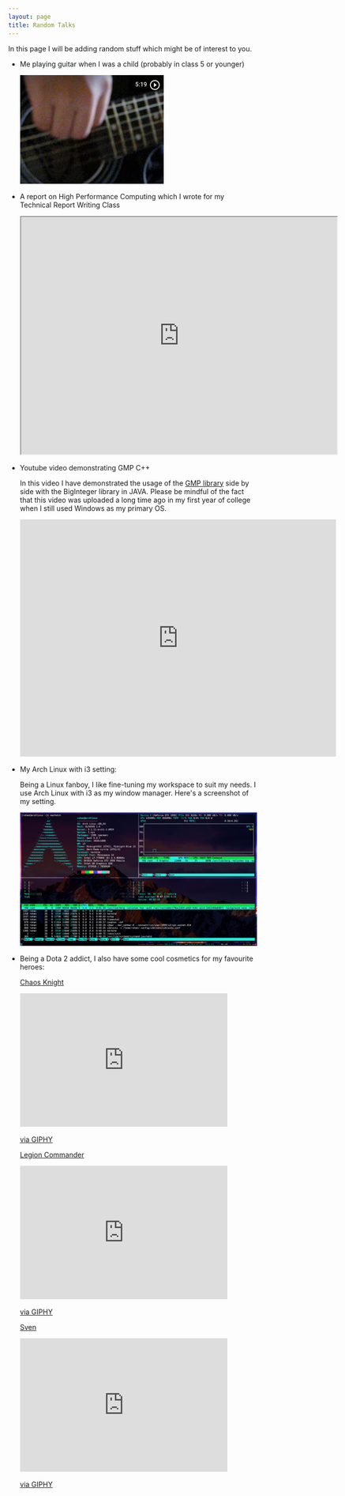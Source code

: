 ```yaml
---
layout: page
title: Random Talks
---
```


In this page I will be adding random stuff which might be of interest to you.

*	Me playing guitar when I was a child (probably in class 5 or younger)

	[![Guitar](/assets/pictures/image8.png)](https://photos.app.goo.gl/p3dV31rDrW2VeDxA6)

*	A report on High Performance Computing which I wrote for my Technical Report Writing Class

	<iframe src="https://drive.google.com/file/d/1h-iVCAsfryl23HhJGZQcGsNJ1rTj2JRU/preview" width="640" height="480"></iframe>

*	Youtube video demonstrating GMP C++

	In this video I have demonstrated the usage of the [GMP library](https://gmplib.org/) side by side with the BigInteger library in JAVA. Please be mindful of the fact that this video was uploaded a long time ago in my first year of college when I still used Windows as my primary OS.

	<iframe width="640" height="480" src="https://www.youtube.com/embed/C2RKwXYovkQ" frameborder="0" allow="accelerometer; autoplay; encrypted-media; gyroscope; picture-in-picture" allowfullscreen></iframe>

*	My Arch Linux with i3 setting:

	Being a Linux fanboy, I like fine-tuning my workspace to suit my needs. I use Arch Linux with i3 as my window manager. Here's a screenshot of my setting.

	![Screenshot](/assets/pictures/image9.png)

*	Being a Dota 2 addict, I also have some cool cosmetics for my favourite heroes:

	[Chaos Knight](https://dota2.gamepedia.com/Chaos_Knight)

	<iframe src="https://giphy.com/embed/Z9zmezFtsv3TqkMt3g" width="420" height="270" frameBorder="0" class="giphy-embed" allowFullScreen></iframe><p><a href="https://giphy.com/gifs/Z9zmezFtsv3TqkMt3g">via GIPHY</a></p>

	[Legion Commander](https://dota2.gamepedia.com/Legion_Commander)

	<iframe src="https://giphy.com/embed/RJc1B8UvLpKTTCVdUQ" width="420" height="270" frameBorder="0" class="giphy-embed" allowFullScreen></iframe><p><a href="https://giphy.com/gifs/RJc1B8UvLpKTTCVdUQ">via GIPHY</a></p>

	[Sven](https://dota2.gamepedia.com/Sven)

	<iframe src="https://giphy.com/embed/RH871JIlhZo7s1Aotr" width="420" height="270" frameBorder="0" class="giphy-embed" allowFullScreen></iframe><p><a href="https://giphy.com/gifs/RH871JIlhZo7s1Aotr">via GIPHY</a></p>